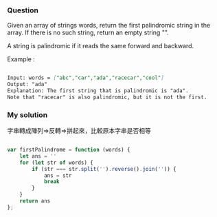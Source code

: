 ### Question

Given an array of strings words, return the first palindromic string in the array. If there is no such string, return an empty string "".

A string is palindromic if it reads the same forward and backward.

Example :

```md

Input: words = ["abc","car","ada","racecar","cool"]
Output: "ada"
Explanation: The first string that is palindromic is "ada".
Note that "racecar" is also palindromic, but it is not the first.

```

### My solution

字串轉成陣列=>反轉=>拼起來，比較原本字串是否相等

```js

var firstPalindrome = function (words) {
    let ans = ''
    for (let str of words) {
        if (str === str.split('').reverse().join('')) {
            ans = str
            break
        }
    }
    return ans
};

```
